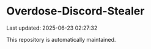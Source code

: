 # Overdose-Discord-Stealer

Last updated: 2025-06-23 02:27:32

This repository is automatically maintained.
